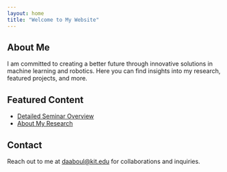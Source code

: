 ```yaml
---
layout: home
title: "Welcome to My Website"
---
```


## About Me
I am committed to creating a better future through innovative solutions in machine learning and robotics. Here you can find insights into my research, featured projects, and more.

## Featured Content
- [Detailed Seminar Overview](/posts/2024-06-01-seminar)
- [About My Research](/about)

## Contact
Reach out to me at [daaboul@kit.edu](mailto:daaboul@kit.edu) for collaborations and inquiries.
